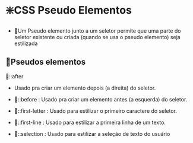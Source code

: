 # ❇️CSS Pseudo Elementos


- 🔸Um Pseudo elemento junto a um seletor permite que uma parte do seletor existente ou criada  (quando se usa o pseudo elemento) seja estilizada

## 💠Pseudos elementos

<p>🔸::after</p>

-  Usado pra criar um elemento depois (a direita) do seletor.

- 🔸::before : Usado pra criar um elemento antes (a esquerda) do seletor.

- 🔸::first-letter : Usado para estilizar o primeiro caractere do seletor.

- 🔸::first-line : Usado para estilizar a primeira linha de um texto.

- 🔸::selection : Usado para estilizar a seleção de texto do usuário
